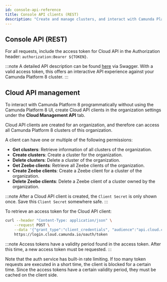 ```yaml
---
id: console-api-reference
title: Console API clients (REST)
description: "Create and manage clusters, and interact with Camunda Platform 8 programmatically without using the Camunda Platform 8 UI."
---
```


## Console API (REST)

For all requests, include the access token for Cloud API in the Authorization header: `authorization:Bearer ${TOKEN}`.

:::note
A detailed API description can be found [here](https://console.cloud.camunda.io/customer-api/openapi/docs/#/) via Swagger. With a valid access token, this offers an interactive API experience against your Camunda Platform 8 cluster.
:::

## Cloud API management

To interact with Camunda Platform 8 programmatically without using the Camunda Platform 8 UI, create Cloud API clients in the organization settings under the **Cloud Management API** tab.

Cloud API clients are created for an organization, and therefore can access all Camunda Platform 8 clusters of this organization.

A client can have one or multiple of the following permissions:

- **Get clusters**: Retrieve information of all clusters of the organization.
- **Create clusters**: Create a cluster for the organization.
- **Delete clusters**: Delete a cluster of the organization.
- **Get Zeebe clients**: Retrieve all Zeebe clients of the organization.
- **Create Zeebe clients**: Create a Zeebe client for a cluster of the organization.
- **Delete Zeebe clients**: Delete a Zeebe client of a cluster owned by the organization.

:::note
After a Cloud API client is created, the `Client Secret` is only shown once. Save this `Client Secret` somewhere safe.
:::

To retrieve an access token for the Cloud API client:

```bash
curl --header "Content-Type: application/json" \
    --request POST \
    --data '{"grant_type":"client_credentials", "audience":"api.cloud.camunda.io", "client_id":"XXX", "client_secret":"YYY"}' \
    https://login.cloud.camunda.io/oauth/token
```

:::note
Access tokens have a validity period found in the access token. After this time, a new access token must be requested.
:::

Note that the auth service has built-in rate limiting. If too many token requests are executed in a short time, the client is blocked for a certain time. Since the access tokens have a certain validity period, they must be cached on the client side.
